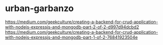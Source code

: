 # urban-garbanzo
https://medium.com/geekculture/creating-a-backend-for-crud-application-with-nodejs-expressjs-and-mongodb-part-2-of-2-d997d94dcbd2
https://medium.com/geekculture/creating-a-backend-for-crud-application-with-nodejs-expressjs-and-mongodb-part-1-of-2-76841923504e